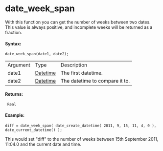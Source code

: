# date_week_span

With this function you can get the number of weeks between two dates.
This value is always positive, and incomplete weeks will be returned as
a fraction.

#### Syntax:

``` gml
date_week_span(date1, date2);
```

|          |                                                                                                                         |                                |
|----------|-------------------------------------------------------------------------------------------------------------------------|--------------------------------|
| Argument | Type                                                                                                                    | Description                    |
| date1    |  [Datetime](../../../../../GameMaker_Language/GML_Reference/Maths_And_Numbers/Date_And_Time/date_current_datetime)  | The first datetime.            |
| date2    |  [Datetime](../../../../../GameMaker_Language/GML_Reference/Maths_And_Numbers/Date_And_Time/date_current_datetime)  | The datetime to compare it to. |

#### Returns:

``` gml
 Real
```

#### Example:

``` gml
diff = date_week_span( date_create_datetime( 2011, 9, 15, 11, 4, 0 ), date_current_datetime() );
```

This would set "diff" to the number of weeks between 15th September
2011, 11:04.0 and the current date and time.
